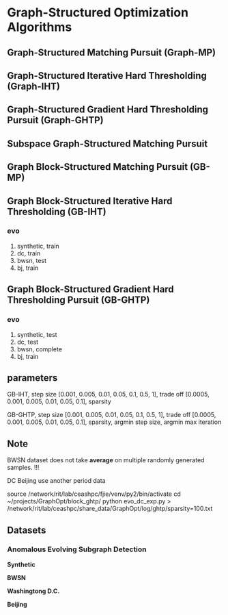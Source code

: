# Graph-Structured Optimization Algorithms

## Graph-Structured Matching Pursuit (Graph-MP)



## Graph-Structured Iterative Hard Thresholding (Graph-IHT)

## Graph-Structured Gradient Hard Thresholding Pursuit (Graph-GHTP)

## Subspace Graph-Structured Matching Pursuit

## Graph Block-Structured Matching Pursuit (GB-MP)

## Graph Block-Structured Iterative Hard Thresholding (GB-IHT)

### evo

1. synthetic, train
2. dc, train
3. bwsn, test
4. bj, train

## Graph Block-Structured Gradient Hard Thresholding Pursuit (GB-GHTP)

### evo

1. synthetic, test
2. dc, test
3. bwsn, complete
4. bj, train



## parameters

GB-IHT, step size [0.001, 0.005, 0.01, 0.05, 0.1, 0.5, 1], trade off [0.0005, 0.001, 0.005, 0.01, 0.05, 0.1], sparsity

GB-GHTP, step size [0.001, 0.005, 0.01, 0.05, 0.1, 0.5, 1], trade off [0.0005, 0.001, 0.005, 0.01, 0.05, 0.1], sparsity, argmin step size, argmin max iteration

## Note

BWSN dataset does not take **average** on multiple randomly generated samples. !!!

DC Beijing use another period data

source /network/rit/lab/ceashpc/fjie/venv/py2/bin/activate
cd ~/projects/GraphOpt/block_ghtp/
python evo_dc_exp.py > /network/rit/lab/ceashpc/share_data/GraphOpt/log/ghtp/sparsity=100.txt


## Datasets

### Anomalous Evolving Subgraph Detection

**Synthetic**

**BWSN**

**Washingtong D.C.**

**Beijing**

###



[comment]: <> (Chen, Feng, and Baojian Zhou. "A Generalized Matching Pursuit Approach for Graph-Structured Sparsity." IJCAI. 2016.)

[comment]: <> (Zhou, Baojian, and Feng Chen. "Graph-structured sparse optimization for connected subgraph detection." 2016 IEEE 16th International Conference on Data Mining \(ICDM\). IEEE, 2016. )

[comment]: <> (Chen, Feng, et al. "A generic framework for interesting subspace cluster detection in multi-attributed networks." 2017 IEEE International Conference on Data Mining \(ICDM\). IEEE, 2017.)
